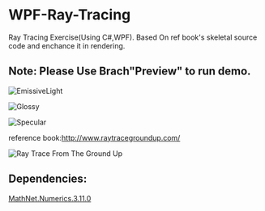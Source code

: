 # WPF-Ray-Tracing
Ray Tracing Exercise(Using C#,WPF). Based On ref book's skeletal source code and enchance it in rendering.

## Note: Please Use Brach"Preview" to run demo.

![EmissiveLight](http://images2015.cnblogs.com/blog/153342/201703/153342-20170327142326842-1378792619.jpg)

![Glossy](http://images2015.cnblogs.com/blog/153342/201703/153342-20170327142333904-687630724.jpg)

![Specular](http://images2015.cnblogs.com/blog/153342/201703/153342-20170327142347389-1792996454.jpg)


reference book:http://www.raytracegroundup.com/

![Ray Trace From The Ground Up](http://ec4.images-amazon.com/images/I/41N0m%2BnDcgL._SL500_AA300_.jpg)

## Dependencies:
[MathNet.Numerics.3.11.0](http://www.mathdotnet.com/)


